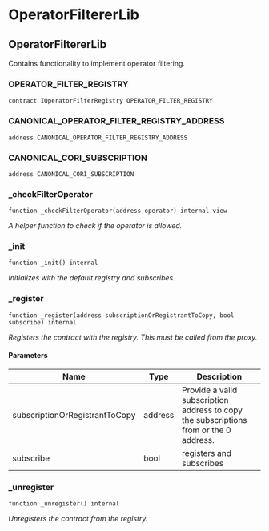 # OperatorFiltererLib

## OperatorFiltererLib

Contains functionality to implement operator filtering.

### OPERATOR\_FILTER\_REGISTRY

```solidity
contract IOperatorFilterRegistry OPERATOR_FILTER_REGISTRY
```

### CANONICAL\_OPERATOR\_FILTER\_REGISTRY\_ADDRESS

```solidity
address CANONICAL_OPERATOR_FILTER_REGISTRY_ADDRESS
```

### CANONICAL\_CORI\_SUBSCRIPTION

```solidity
address CANONICAL_CORI_SUBSCRIPTION
```

### \_checkFilterOperator

```solidity
function _checkFilterOperator(address operator) internal view
```

_A helper function to check if the operator is allowed._

### \_init

```solidity
function _init() internal
```

_Initializes with the default registry and subscribes._

### \_register

```solidity
function _register(address subscriptionOrRegistrantToCopy, bool subscribe) internal
```

_Registers the contract with the registry. This must be called from the proxy._

#### Parameters

| Name                           | Type    | Description                                                                           |
| ------------------------------ | ------- | ------------------------------------------------------------------------------------- |
| subscriptionOrRegistrantToCopy | address | Provide a valid subscription address to copy the subscriptions from or the 0 address. |
| subscribe                      | bool    | registers and subscribes                                                              |

### \_unregister

```solidity
function _unregister() internal
```

_Unregisters the contract from the registry._
